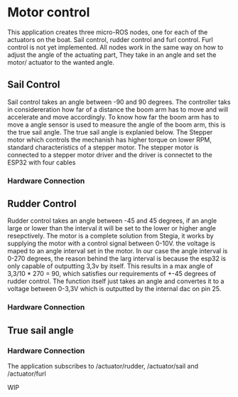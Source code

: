 # Motor control
This application creates three micro-ROS nodes, one for each of the actuators on the boat. Sail control, rudder control and furl control. Furl control is not yet implemented. All nodes work in the same way on how to adjust the angle of the actuating part, They take in an angle and set the motor/ actuator to the wanted angle.


## Sail Control
Sail control takes an angle between -90 and 90 degrees. The controller taks in considereration how far of a distance the boom arm has to move and will accelerate and move accordingly. To know how far the boom arm has to move a angle sensor is used to measure the angle of the boom arm, this is the true sail angle. The true sail angle is explanied below. The Stepper motor which controls the mechanish has higher torque on lower RPM, standard characteristics of a stepper motor. The stepper motor is connected to a stepper motor driver and the driver is connectet to the ESP32 with four cables

### Hardware Connection

## Rudder Control
Rudder control takes an angle between -45 and 45 degrees, if an angle large or lower than the interval it will be set to the lower or higher angle resepctively. The motor is a complete solution from Stegia, it works by supplying the motor with a control signal between 0-10V. the voltage is maped to an angle interval set in the motor. In our case the angle interval is 0-270 degrees, the reason behind the larg interval is because the esp32 is only capable of outputting 3,3v by itself. This results in a max angle of 3,3/10 * 270 = 90, which satisfies our requirements of +-45 degrees of rudder control. The function itself just takes an angle and convertes it to a voltage between 0-3,3V which is outputted by the internal dac on pin 25.

### Hardware Connection

## True sail angle

### Hardware Connection






The application subscribes to /actuator/rudder, /actuator/sail and /actuator/furl

WIP